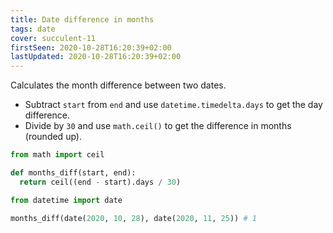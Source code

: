 ```yaml
---
title: Date difference in months
tags: date
cover: succulent-11
firstSeen: 2020-10-28T16:20:39+02:00
lastUpdated: 2020-10-28T16:20:39+02:00
---
```


Calculates the month difference between two dates.

- Subtract `start` from `end` and use `datetime.timedelta.days` to get the day difference.
- Divide by `30` and use `math.ceil()` to get the difference in months (rounded up).

```py
from math import ceil

def months_diff(start, end):
  return ceil((end - start).days / 30)
```

```py
from datetime import date

months_diff(date(2020, 10, 28), date(2020, 11, 25)) # 1
```
